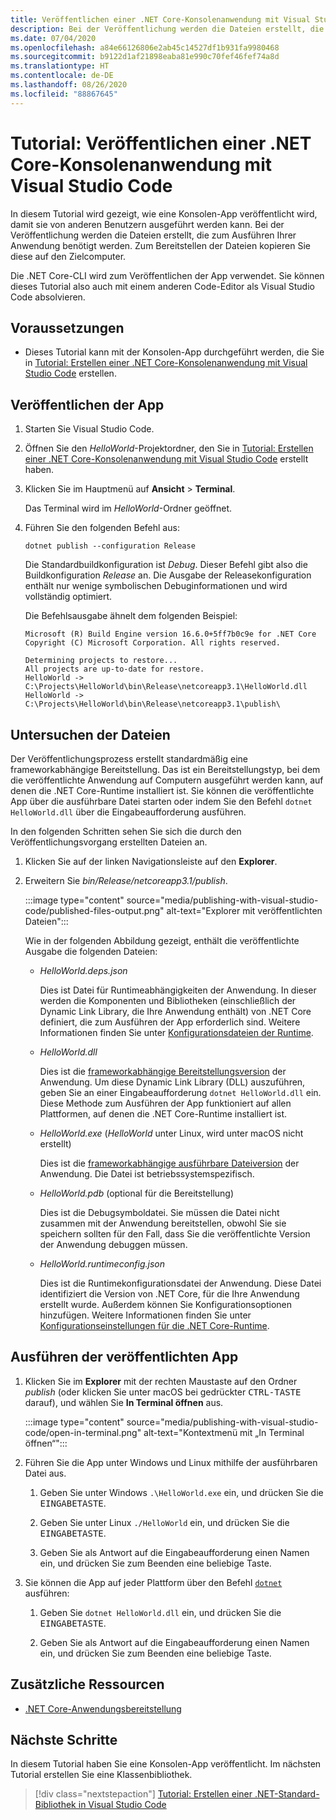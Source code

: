 ```yaml
---
title: Veröffentlichen einer .NET Core-Konsolenanwendung mit Visual Studio Code
description: Bei der Veröffentlichung werden die Dateien erstellt, die zum Ausführen Ihrer .NET Core-Anwendung benötigt werden.
ms.date: 07/04/2020
ms.openlocfilehash: a84e66126806e2ab45c14527df1b931fa9980468
ms.sourcegitcommit: b9122d1af21898eaba81e990c70fef46fef74a8d
ms.translationtype: HT
ms.contentlocale: de-DE
ms.lasthandoff: 08/26/2020
ms.locfileid: "88867645"
---
```

# <a name="tutorial-publish-a-net-core-console-application-using-visual-studio-code"></a>Tutorial: Veröffentlichen einer .NET Core-Konsolenanwendung mit Visual Studio Code

In diesem Tutorial wird gezeigt, wie eine Konsolen-App veröffentlicht wird, damit sie von anderen Benutzern ausgeführt werden kann. Bei der Veröffentlichung werden die Dateien erstellt, die zum Ausführen Ihrer Anwendung benötigt werden. Zum Bereitstellen der Dateien kopieren Sie diese auf den Zielcomputer.

Die .NET Core-CLI wird zum Veröffentlichen der App verwendet. Sie können dieses Tutorial also auch mit einem anderen Code-Editor als Visual Studio Code absolvieren.

## <a name="prerequisites"></a>Voraussetzungen

- Dieses Tutorial kann mit der Konsolen-App durchgeführt werden, die Sie in [Tutorial: Erstellen einer .NET Core-Konsolenanwendung mit Visual Studio Code](with-visual-studio-code.md) erstellen.

## <a name="publish-the-app"></a>Veröffentlichen der App

1. Starten Sie Visual Studio Code.

1. Öffnen Sie den *HelloWorld*-Projektordner, den Sie in [Tutorial: Erstellen einer .NET Core-Konsolenanwendung mit Visual Studio Code](with-visual-studio-code.md) erstellt haben.

1. Klicken Sie im Hauptmenü auf **Ansicht** > **Terminal**.

   Das Terminal wird im *HelloWorld*-Ordner geöffnet.

1. Führen Sie den folgenden Befehl aus:

   ```dotnetcli
   dotnet publish --configuration Release
   ```

   Die Standardbuildkonfiguration ist *Debug*. Dieser Befehl gibt also die Buildkonfiguration *Release* an. Die Ausgabe der Releasekonfiguration enthält nur wenige symbolischen Debuginformationen und wird vollständig optimiert.

   Die Befehlsausgabe ähnelt dem folgenden Beispiel:

   ```output
   Microsoft (R) Build Engine version 16.6.0+5ff7b0c9e for .NET Core
   Copyright (C) Microsoft Corporation. All rights reserved.

   Determining projects to restore...
   All projects are up-to-date for restore.
   HelloWorld -> C:\Projects\HelloWorld\bin\Release\netcoreapp3.1\HelloWorld.dll
   HelloWorld -> C:\Projects\HelloWorld\bin\Release\netcoreapp3.1\publish\
   ```

## <a name="inspect-the-files"></a>Untersuchen der Dateien

Der Veröffentlichungsprozess erstellt standardmäßig eine frameworkabhängige Bereitstellung. Das ist ein Bereitstellungstyp, bei dem die veröffentlichte Anwendung auf Computern ausgeführt werden kann, auf denen die .NET Core-Runtime installiert ist. Sie können die veröffentlichte App über die ausführbare Datei starten oder indem Sie den Befehl `dotnet HelloWorld.dll` über die Eingabeaufforderung ausführen.

In den folgenden Schritten sehen Sie sich die durch den Veröffentlichungsvorgang erstellten Dateien an.

1. Klicken Sie auf der linken Navigationsleiste auf den **Explorer**.

1. Erweitern Sie *bin/Release/netcoreapp3.1/publish*.

   :::image type="content" source="media/publishing-with-visual-studio-code/published-files-output.png" alt-text="Explorer mit veröffentlichten Dateien":::

   Wie in der folgenden Abbildung gezeigt, enthält die veröffentlichte Ausgabe die folgenden Dateien:

   * *HelloWorld.deps.json*

      Dies ist Datei für Runtimeabhängigkeiten der Anwendung. In dieser werden die Komponenten und Bibliotheken (einschließlich der Dynamic Link Library, die Ihre Anwendung enthält) von .NET Core definiert, die zum Ausführen der App erforderlich sind. Weitere Informationen finden Sie unter [Konfigurationsdateien der Runtime](https://github.com/dotnet/cli/blob/85ca206d84633d658d7363894c4ea9d59e515c1a/Documentation/specs/runtime-configuration-file.md).

   * *HelloWorld.dll*

      Dies ist die [frameworkabhängige Bereitstellungsversion](../deploying/deploy-with-cli.md#framework-dependent-deployment) der Anwendung. Um diese Dynamic Link Library (DLL) auszuführen, geben Sie an einer Eingabeaufforderung `dotnet HelloWorld.dll` ein. Diese Methode zum Ausführen der App funktioniert auf allen Plattformen, auf denen die .NET Core-Runtime installiert ist.

   * *HelloWorld.exe* (*HelloWorld* unter Linux, wird unter macOS nicht erstellt)

      Dies ist die [frameworkabhängige ausführbare Dateiversion](../deploying/deploy-with-cli.md#framework-dependent-executable) der Anwendung. Die Datei ist betriebssystemspezifisch.

   * *HelloWorld.pdb* (optional für die Bereitstellung)

      Dies ist die Debugsymboldatei. Sie müssen die Datei nicht zusammen mit der Anwendung bereitstellen, obwohl Sie sie speichern sollten für den Fall, dass Sie die veröffentlichte Version der Anwendung debuggen müssen.

   * *HelloWorld.runtimeconfig.json*

      Dies ist die Runtimekonfigurationsdatei der Anwendung. Diese Datei identifiziert die Version von .NET Core, für die Ihre Anwendung erstellt wurde. Außerdem können Sie Konfigurationsoptionen hinzufügen. Weitere Informationen finden Sie unter [Konfigurationseinstellungen für die .NET Core-Runtime](../run-time-config/index.md#runtimeconfigjson).

## <a name="run-the-published-app"></a>Ausführen der veröffentlichten App

1. Klicken Sie im **Explorer** mit der rechten Maustaste auf den Ordner *publish* (oder klicken Sie unter macOS bei gedrückter <kbd>CTRL-TASTE</kbd> darauf), und wählen Sie **In Terminal öffnen** aus.

   :::image type="content" source="media/publishing-with-visual-studio-code/open-in-terminal.png" alt-text="Kontextmenü mit „In Terminal öffnen“":::

1. Führen Sie die App unter Windows und Linux mithilfe der ausführbaren Datei aus.

   1. Geben Sie unter Windows `.\HelloWorld.exe` ein, und drücken Sie die <kbd>EINGABETASTE</kbd>.

   1. Geben Sie unter Linux `./HelloWorld` ein, und drücken Sie die <kbd>EINGABETASTE</kbd>.

   1. Geben Sie als Antwort auf die Eingabeaufforderung einen Namen ein, und drücken Sie zum Beenden eine beliebige Taste.

1. Sie können die App auf jeder Plattform über den Befehl [`dotnet`](../tools/dotnet.md) ausführen:

   1. Geben Sie `dotnet HelloWorld.dll` ein, und drücken Sie die <kbd>EINGABETASTE</kbd>.

   1. Geben Sie als Antwort auf die Eingabeaufforderung einen Namen ein, und drücken Sie zum Beenden eine beliebige Taste.

## <a name="additional-resources"></a>Zusätzliche Ressourcen

- [.NET Core-Anwendungsbereitstellung](../deploying/index.md)

## <a name="next-steps"></a>Nächste Schritte

In diesem Tutorial haben Sie eine Konsolen-App veröffentlicht. Im nächsten Tutorial erstellen Sie eine Klassenbibliothek.

> [!div class="nextstepaction"]
> [Tutorial: Erstellen einer .NET-Standard-Bibliothek in Visual Studio Code](library-with-visual-studio-code.md)
